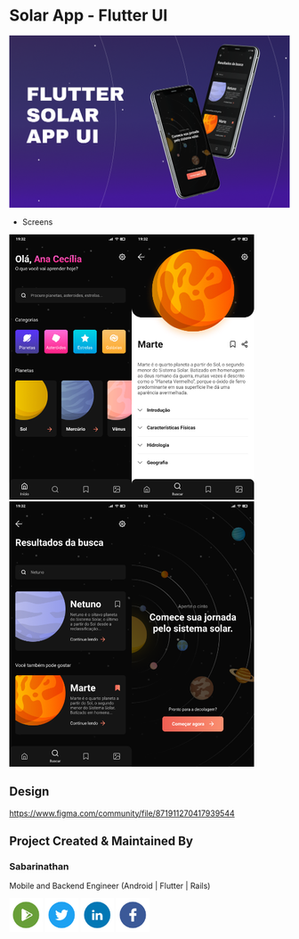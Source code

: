 # Solar App - Flutter UI

![App UI](assets/cover.png)

- Screens

<img src = "assets/home_page.png" width=220><img src = "assets/mars.png" width=220><img src = "assets/search.png" width=220><img src = "assets/welcome.png" width=220>

## Design

https://www.figma.com/community/file/871911270417939544

## Project Created & Maintained By

### Sabarinathan

Mobile and Backend Engineer (Android | Flutter | Rails)

<a href="https://play.google.com/store/apps/dev?id=6195209822970290998"><img src="https://github.com/aritraroy/social-icons/blob/master/play-store-icon.png?raw=true" width="60"></a>
<a href="https://twitter.com/nathansdev"><img src="https://github.com/aritraroy/social-icons/blob/master/twitter-icon.png?raw=true" width="60"></a>
<a href="https://www.linkedin.com/in/sabarinathan-in/"><img src="https://github.com/aritraroy/social-icons/blob/master/linkedin-icon.png?raw=true" width="60"></a>
<a href="https://www.facebook.com/sabari.nathan.441"><img src="https://github.com/aritraroy/social-icons/blob/master/facebook-icon.png?raw=true" width="60"></a>
